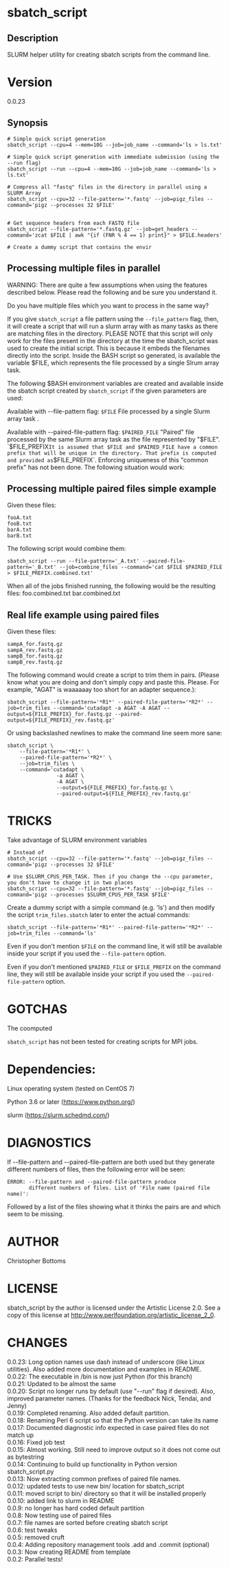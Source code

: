 # sbatch_script

## Description

SLURM helper utility for creating sbatch scripts from the command line.  

# Version

0.0.23

## Synopsis

    # Simple quick script generation
    sbatch_script --cpu=4 --mem=10G --job=job_name --command='ls > ls.txt'

    # Simple quick script generation with immediate submission (using the --run flag)
    sbatch_script --run --cpu=4 --mem=10G --job=job_name --command='ls > ls.txt'

    # Compress all "fastq" files in the directory in parallel using a SLURM Array
    sbatch_script --cpu=32 --file-pattern='*.fastq' --job=pigz_files --command='pigz --processes 32 $FILE'


    # Get sequence headers from each FASTQ file
    sbatch_script --file-pattern='*.fastq.gz' --job=get_headers --command='zcat $FILE | awk "{if (FNR % 4 == 1) print}" > $FILE.headers'

    # Create a dummy script that contains the envir

## Processing multiple files in parallel

WARNING: There are quite a few assumptions when using the features described below. Please read the following and be sure you understand it. 

Do you have multiple files which you want to process in the same way?

If you give `sbatch_script` a file pattern using the `--file_pattern` flag, then, it will create a script that will run a slurm array with as many tasks as there are matching files in the directory. 
PLEASE NOTE that this script will only work for the files present in the directory at the time the sbatch_script was used to create the initial script. This is because it embeds the filenames directly into the script.
Inside the BASH script so generated, is available the variable $FILE, which represents the file processed by a single Slrum array task.

The following $BASH environment variables are created and available inside the
sbatch script created by `sbatch_script` if the given parameters are used:

Available with --file-pattern flag:
`$FILE` File processed by a single Slurm array task .

Available with --paired-file-pattern flag:
`$PAIRED_FILE` "Paired" file processed by the same Slurm array task as the file represented by "$FILE".
`$FILE_PREFIX` It is assumed that $FILE and $PAIRED_FILE have a common prefix that will be unique in the directory. That prefix is computed and provided as `$FILE_PREFIX`. Enforcing uniqueness of this "common prefix" has not been done. The following situation would work:

## Processing multiple paired files simple example
Given these files:

    fooA.txt
    fooB.txt
    barA.txt
    barB.txt

The following script would combine them:

    sbatch_script --run --file-pattern='_A.txt' --paired-file-pattern='_B.txt' --job=combine_files --command='cat $FILE $PAIRED_FILE > $FILE_PREFIX.combined.txt'

When all of the jobs finished running, the following would be the resulting files:
    foo.combined.txt
    bar.combined.txt

## Real life example using paired files

Given these files:

    sampA_for.fastq.gz  
    sampA_rev.fastq.gz  
    sampB_for.fastq.gz
    sampB_rev.fastq.gz

The following command would create a script to trim them in pairs. (Please
know what you are doing and don't simply copy and paste this. Please. For
example, "AGAT" is waaaaaay too short for an adapter sequence.):

    sbatch_script --file-pattern='*R1*' --paired-file-pattern='*R2*' --job=trim_files --command='cutadapt -a AGAT -A AGAT --output=${FILE_PREFIX}_for.fastq.gz --paired-output=${FILE_PREFIX}_rev.fastq.gz'

Or using backslashed newlines to make the command line seem more sane:

    sbatch_script \
        --file-pattern='*R1*' \
        --paired-file-pattern='*R2*' \
        --job=trim_files \
        --command='cutadapt \
                    -a AGAT \
                    -A AGAT \
                    --output=${FILE_PREFIX}_for.fastq.gz \
                    --paired-output=${FILE_PREFIX}_rev.fastq.gz'

# TRICKS

Take advantage of SLURM environment variables

    # Instead of 
    sbatch_script --cpu=32 --file-pattern='*.fastq' --job=pigz_files --command='pigz --processes 32 $FILE'

    # Use $SLURM_CPUS_PER_TASK. Then if you change the --cpu parameter, you don't have to change it in two places
    sbatch_script --cpu=32 --file-pattern='*.fastq' --job=pigz_files --command='pigz --processes $SLURM_CPUS_PER_TASK $FILE'


Create a dummy script with a simple command (e.g. 'ls') and then modify the
script `trim_files.sbatch` later to enter the actual commands:

    sbatch_script --file-pattern='*R1*' --paired-file-pattern='*R2*' --job=trim_files --command='ls'

Even if you don't mention `$FILE` on the command line, it will still be
available inside your script if you used the `--file-pattern` option. 

Even if you don't mentioned `$PAIRED_FILE` or `$FILE_PREFIX` on the command
line, they will still be available inside your script if you used the
`--paired-file-pattern` option.

# GOTCHAS

The coomputed 

`sbatch_script` has not been tested for creating scripts for MPI jobs. 

# Dependencies:  

Linux operating system (tested on CentOS 7)  

Python 3.6 or later (https://www.python.org/)

slurm (https://slurm.schedmd.com/)  


# DIAGNOSTICS

If --file-pattern and --paired-file-pattern are both used but
they generate different numbers of files, then the following error will be
seen:

    ERROR: --file-pattern and --paired-file-pattern produce 
           different numbers of files. List of 'File name (paired file name)':

Followed by a list of the files showing what it thinks the pairs are and which
seem to be missing.

# AUTHOR

Christopher Bottoms

# LICENSE

sbatch_script by the author is licensed under the Artistic License 2.0. See
a copy of this license at http://www.perlfoundation.org/artistic_license_2_0.

# CHANGES

0.0.23: Long option names use dash instead of underscore (like Linux utilities). Also added more documentation and examples in README.  
0.0.22: The executable in /bin is now just Python (for this branch)  
0.0.21: Updated to be almost the same  
0.0.20: Script no longer runs by default (use "--run" flag if desired). Also, improved parameter names. (Thanks for the feedback Nick, Tendai, and Jenny)  
0.0.19: Completed renaming. Also added default partition.  
0.0.18: Renaming Perl 6 script so that the Python version can take its name  
0.0.17: Documented diagnostic info expected in case paired files do not match up  
0.0.16: Fixed job test  
0.0.15: Almost working. Still need to improve output so it does not come out as bytestring  
0.0.14: Continuing to build up functionality in Python version sbatch_script.py  
0.0.13: Now extracting common prefixes of paired file names.  
0.0.12: updated tests to use new bin/ location for sbatch_script  
0.0.11: moved script to bin/ directory so that it will be installed properly  
0.0.10: added link to slurm in README  
0.0.9: no longer has hard coded default partition  
0.0.8: Now testing use of paired files  
0.0.7: file names are sorted before creating sbatch script  
0.0.6: test tweaks  
0.0.5: removed cruft  
0.0.4: Adding repository management tools .add and .commit (optional)  
0.0.3: Now creating README from template  
0.0.2: Parallel tests!  
